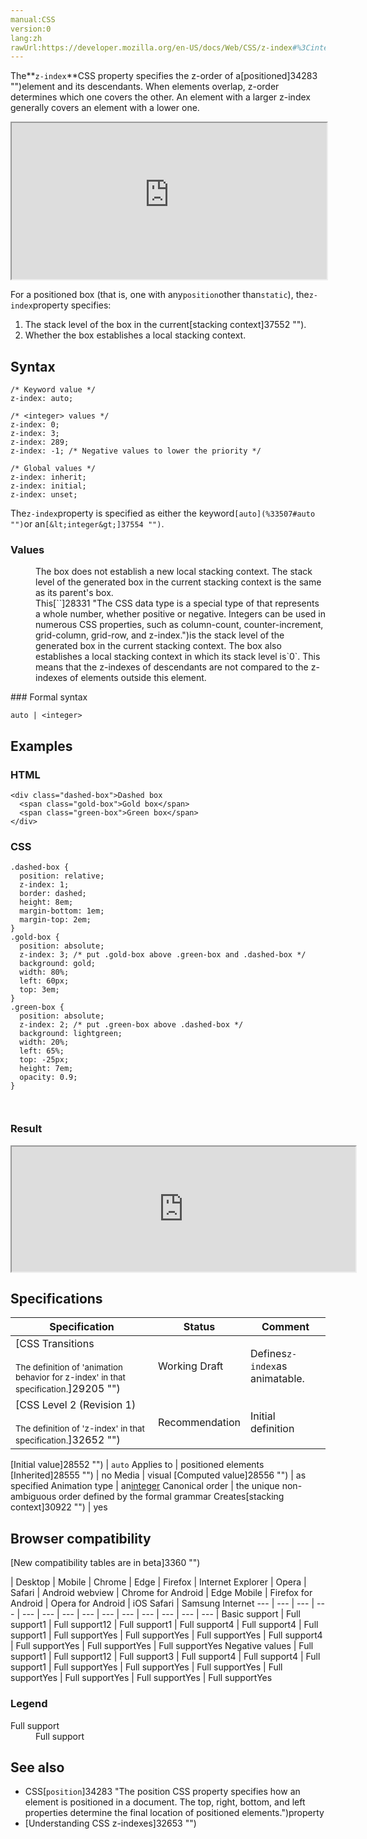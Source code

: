 ```yaml
---
manual:CSS
version:0
lang:zh
rawUrl:https://developer.mozilla.org/en-US/docs/Web/CSS/z-index#%3Cinteger%3E
---
```






The**`z-index`**CSS property specifies the z-order of a[positioned]34283 "")element and its descendants. When elements overlap, z-order determines which one covers the other. An element with a larger z-index generally covers an element with a lower one.

<iframe src='https://interactive-examples.mdn.mozilla.net/pages/css/z-index.html' width='100%' height='250'></iframe>


For a positioned box (that is, one with any`position`other than`static`), the`z-index`property specifies:


1. The stack level of the box in the current[stacking context]37552 "").
1. Whether the box establishes a local stacking context.

## Syntax<a name="Syntax"></a>

```
/* Keyword value */
z-index: auto;

/* <integer> values */
z-index: 0;
z-index: 3;
z-index: 289;
z-index: -1; /* Negative values to lower the priority */

/* Global values */
z-index: inherit;
z-index: initial;
z-index: unset;
```


The`z-index`property is specified as either the keyword`[auto](%33507#auto "")`or an`[&lt;integer&gt;]37554 "")`.


### Values<a name="Values"></a>
<dl><dt id=''></dt><dd>The box does not establish a new local stacking context. The stack level of the generated box in the current stacking context is the same as its parent&#39;s box.</dd><dt id=''></dt><dd>This[`<integer>`]28331 "The <integer> CSS data type is a special type of <number> that represents a whole number, whether positive or negative. Integers can be used in numerous CSS properties, such as column-count, counter-increment, grid-column, grid-row, and z-index.")is the stack level of the generated box in the current stacking context. The box also establishes a local stacking context in which its stack level is`0`. This means that the z-indexes of descendants are not compared to the z-indexes of elements outside this element.</dd></dl>
### Formal syntax<a name="Formal_syntax"></a>

```
auto | <integer>
```

## Examples<a name="Examples"></a>

### HTML<a name="HTML"></a>

```
<div class="dashed-box">Dashed box
  <span class="gold-box">Gold box</span>
  <span class="green-box">Green box</span>
</div>
```

### CSS<a name="CSS"></a>

```
.dashed-box { 
  position: relative;
  z-index: 1;
  border: dashed;
  height: 8em;
  margin-bottom: 1em;
  margin-top: 2em;
}
.gold-box { 
  position: absolute;
  z-index: 3; /* put .gold-box above .green-box and .dashed-box */
  background: gold;
  width: 80%;
  left: 60px;
  top: 3em;
}
.green-box { 
  position: absolute;
  z-index: 2; /* put .green-box above .dashed-box */
  background: lightgreen;
  width: 20%;
  left: 65%;
  top: -25px;
  height: 7em;
  opacity: 0.9;
} 
 
 

```

### **Result**<a name="Result"></a>


<iframe src='https://mdn.mozillademos.org/en-US/docs/Web/CSS/z-index$samples/Examples?revision=1386802' width='550' height='200'></iframe>



## Specifications<a name="Specifications"></a>

Specification | Status | Comment 
 ---  |  ---  |  ---  | 
[CSS Transitions<br></br><small>The definition of &#39;animation behavior for z-index&#39; in that specification.</small>]29205 "") | Working Draft | Defines`z-index`as animatable. 
[CSS Level 2 (Revision 1)<br></br><small>The definition of &#39;z-index&#39; in that specification.</small>]32652 "") | Recommendation | Initial definition 


[Initial value]28552 "") | `auto` 
Applies to | positioned elements 
[Inherited]28555 "") | no 
Media | visual 
[Computed value]28556 "") | as specified 
Animation type | an[integer](%28331#Interpolation "Values of the <integer> CSS data type are interpolated via integer discrete steps. The calculation is done as if they were real, floating-point numbers and the discrete value is obtained using the floor function.") 
Canonical order | the unique non-ambiguous order defined by the formal grammar 
Creates[stacking context]30922 "") | yes 


## Browser compatibility<a name="Browser_compatibility"></a>
[New compatibility tables are in beta<i></i>]3360 "")

 | <abbr>Desktop<i></i></abbr> | <abbr>Mobile<i></i></abbr> 
 | <abbr>Chrome<i></i></abbr> | <abbr>Edge<i></i></abbr> | <abbr>Firefox<i></i></abbr> | <abbr>Internet Explorer<i></i></abbr> | <abbr>Opera<i></i></abbr> | <abbr>Safari<i></i></abbr> | <abbr>Android webview<i></i></abbr> | <abbr>Chrome for Android<i></i></abbr> | <abbr>Edge Mobile<i></i></abbr> | <abbr>Firefox for Android<i></i></abbr> | <abbr>Opera for Android<i></i></abbr> | <abbr>iOS Safari<i></i></abbr> | <abbr>Samsung Internet<i></i></abbr> 
 ---  |  ---  |  ---  |  ---  |  ---  |  ---  |  ---  |  ---  |  ---  |  ---  |  ---  |  ---  |  ---  |  ---  | 
Basic support | <abbr>Full support</abbr>1 | <abbr>Full support</abbr>12 | <abbr>Full support</abbr>1 | <abbr>Full support</abbr>4 | <abbr>Full support</abbr>4 | <abbr>Full support</abbr>1 | <abbr>Full support</abbr>Yes | <abbr>Full support</abbr>Yes | <abbr>Full support</abbr>Yes | <abbr>Full support</abbr>4 | <abbr>Full support</abbr>Yes | <abbr>Full support</abbr>Yes | <abbr>Full support</abbr>Yes 
Negative values | <abbr>Full support</abbr>1 | <abbr>Full support</abbr>12 | <abbr>Full support</abbr>3 | <abbr>Full support</abbr>4 | <abbr>Full support</abbr>4 | <abbr>Full support</abbr>1 | <abbr>Full support</abbr>Yes | <abbr>Full support</abbr>Yes | <abbr>Full support</abbr>Yes | <abbr>Full support</abbr>Yes | <abbr>Full support</abbr>Yes | <abbr>Full support</abbr>Yes | <abbr>Full support</abbr>Yes 


### Legend<a name="Legend"></a>
<dl><dt id=''><abbr>Full support</abbr></dt><dd>Full support</dd></dl>

## See also<a name="See_also"></a>

* CSS[`position`]34283 "The position CSS property specifies how an element is positioned in a document. The top, right, bottom, and left properties determine the final location of positioned elements.")property
* [Understanding CSS z-indexes]32653 "")



